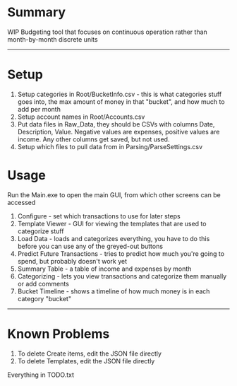 # Summary
WIP Budgeting tool that focuses on continuous operation rather than month-by-month discrete units

---

# Setup
1. Setup categories in Root/BucketInfo.csv - this is what categories stuff goes into, the max amount of money in that "bucket", and how much to add per month
1. Setup account names in Root/Accounts.csv
1. Put data files in Raw_Data, they should be CSVs with columns Date, Description, Value. Negative values are expenses, positive values are income. Any other columns get saved, but not used.
1. Setup which files to pull data from in Parsing/ParseSettings.csv

# Usage
Run the Main.exe to open the main GUI, from which other screens can be accessed
1. Configure - set which transactions to use for later steps
1. Template Viewer - GUI for viewing the templates that are used to categorize stuff
1. Load Data - loads and categorizes everything, you have to do this before you can use any of the greyed-out buttons
1. Predict Future Transactions - tries to predict how much you're going to spend, but probably doesn't work yet
1. Summary Table - a table of income and expenses by month
1. Categorizing - lets you view transactions and categorize them manually or add comments
1. Bucket Timeline - shows a timeline of how much money is in each category "bucket"

---

# Known Problems
1. To delete Create items, edit the JSON file directly
1. To delete Templates, edit the JSON file directly

Everything in TODO.txt